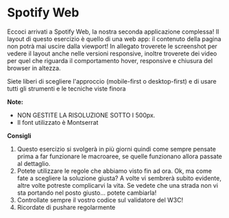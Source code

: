 # Spotify Web

Eccoci arrivati a Spotify Web, la nostra seconda applicazione complessa! Il layout di questo esercizio è quello di una web app: il contenuto della pagina non potrà mai uscire dalla viewport! In allegato troverete le screenshot per vedere il layout anche nelle versioni responsive, inoltre troverete dei video per quel che riguarda il comportamento hover, responsive e chiusura del browser in altezza.

Siete liberi di scegliere l'approccio (mobile-first o desktop-first) e di usare tutti gli strumenti e le tecniche viste finora

**Note:**
- NON GESTITE LA RISOLUZIONE SOTTO I 500px.
- Il font utilizzato è Montserrat

**Consigli**
1. Questo esercizio si svolgerà in più giorni quindi come sempre pensate prima a far funzionare le macroaree, se quelle funzionano allora passate al dettaglio.
2. Potete utilizzare le regole che abbiamo visto fin ad ora. Ok, ma come fate a scegliere la soluzione giusta? A volte vi sembrerà subito evidente, altre volte potreste complicarvi la vita. Se vedete che una strada non vi sta portando nel posto giusto... potete cambiarla!
3. Controllate sempre il vostro codice sul validatore del W3C!
4. Ricordate di pushare regolarmente
